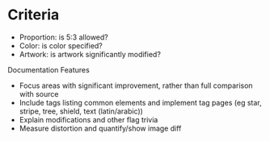 # Criteria

- Proportion: is 5:3 allowed?
- Color: is color specified?
- Artwork: is artwork significantly modified?

Documentation Features

- Focus areas with significant improvement, rather than full comparison with
  source
- Include tags listing common elements and implement tag pages (eg star, stripe,
  tree, shield, text (latin/arabic))
- Explain modifications and other flag trivia
- Measure distortion and quantify/show image diff

